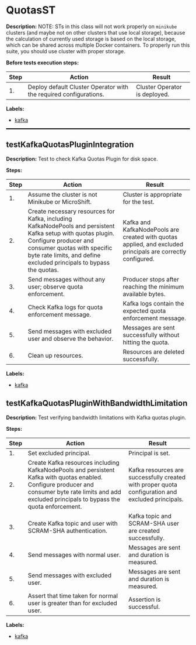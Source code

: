 # QuotasST

**Description:** NOTE: STs in this class will not work properly on `minikube` clusters (and maybe not on other clusters that use local storage), because the calculation of currently used storage is based on the local storage, which can be shared across multiple Docker containers. To properly run this suite, you should use cluster with proper storage.

**Before tests execution steps:**

| Step | Action | Result |
| - | - | - |
| 1. | Deploy default Cluster Operator with the required configurations. | Cluster Operator is deployed. |

**Labels:**

* [kafka](labels/kafka.md)

<hr style="border:1px solid">

## testKafkaQuotasPluginIntegration

**Description:** Test to check Kafka Quotas Plugin for disk space.

**Steps:**

| Step | Action | Result |
| - | - | - |
| 1. | Assume the cluster is not Minikube or MicroShift. | Cluster is appropriate for the test. |
| 2. | Create necessary resources for Kafka, including KafkaNodePools and persistent Kafka setup with quotas plugin. Configure producer and consumer quotas with specific byte rate limits, and define excluded principals to bypass the quotas. | Kafka and KafkaNodePools are created with quotas applied, and excluded principals are correctly configured. |
| 3. | Send messages without any user; observe quota enforcement. | Producer stops after reaching the minimum available bytes. |
| 4. | Check Kafka logs for quota enforcement message. | Kafka logs contain the expected quota enforcement message. |
| 5. | Send messages with excluded user and observe the behavior. | Messages are sent successfully without hitting the quota. |
| 6. | Clean up resources. | Resources are deleted successfully. |

**Labels:**

* [kafka](labels/kafka.md)


## testKafkaQuotasPluginWithBandwidthLimitation

**Description:** Test verifying bandwidth limitations with Kafka quotas plugin.

**Steps:**

| Step | Action | Result |
| - | - | - |
| 1. | Set excluded principal. | Principal is set. |
| 2. | Create Kafka resources including KafkaNodePools and persistent Kafka with quotas enabled. Configure producer and consumer byte rate limits and add excluded principals to bypass the quota enforcement. | Kafka resources are successfully created with proper quota configuration and excluded principals. |
| 3. | Create Kafka topic and user with SCRAM-SHA authentication. | Kafka topic and SCRAM-SHA user are created successfully. |
| 4. | Send messages with normal user. | Messages are sent and duration is measured. |
| 5. | Send messages with excluded user. | Messages are sent and duration is measured. |
| 6. | Assert that time taken for normal user is greater than for excluded user. | Assertion is successful. |

**Labels:**

* [kafka](labels/kafka.md)

